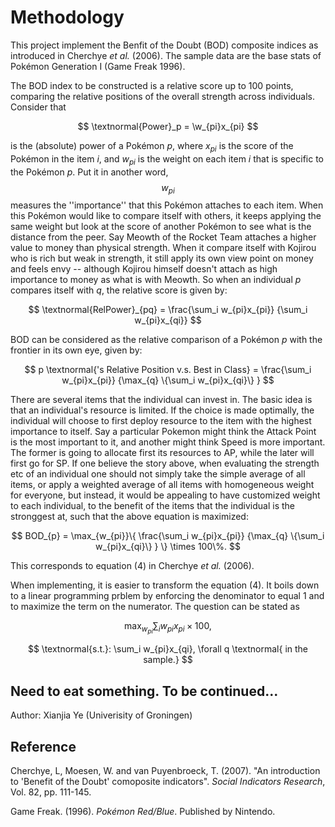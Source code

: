 # Methodology
This project implement the Benfit of the Doubt (BOD) composite indices as introduced in Cherchye _et al._ (2006). The sample data are the base stats of Pokémon Generation I (Game Freak 1996). 

The BOD index to be constructed is a relative score up to 100 points, comparing the relative positions of the overall strength across individuals. Consider that 

$$
  \textnormal{Power}_p = \w_{pi}x_{pi}
$$

is the (absolute) power of a Pokémon _p_, where $x_{pi}$ is the score of the Pokémon in the item _i_, and $w_{pi}$ is the weight on each item _i_ that is specific to the Pokémon _p_. Put it in another word, $$w_{pi}$$ measures the ''importance'' that this Pokémon attaches to each item. When this Pokémon would like to compare itself with others, it keeps applying the same weight but look at the score of another Pokémon to see what is the distance from the peer. Say Meowth of the Rocket Team attaches a higher value to money than physical strength. When it compare itself with Kojirou who is rich but weak in strength, it still apply its own view point on money and feels envy -- although Kojirou himself doesn't attach as high importance to money as what is with Meowth. So when an individual _p_ compares itself with _q_, the relative score is given by: 

$$
  \textnormal{RelPower}_{pq} = 
  \frac{\sum_i w_{pi}x_{pi}}
  {\sum_i w_{pi}x_{qi}}
$$

BOD can be considered as the relative comparison of a Pokémon _p_ with the frontier in its own eye, given by:

$$
  p \textnormal{'s Relative Position v.s. Best in Class} = 
  \frac{\sum_i w_{pi}x_{pi}}
  {\max_{q} \{\sum_i w_{pi}x_{qi}\} } 
$$

There are several items that the individual can invest in. The basic idea is that an individual's resource is limited. If the choice is made optimally, the individual will choose to first deploy resource to the item with the highest importance to itself. Say a particular Pokemon might think the Attack Point is the most important to it, and another might think Speed is more important. The former is going to allocate first its resources to AP, while the later will first go for SP. If one believe the story above, when evaluating the strength etc of an individual one should not simply take the simple average of all items, or apply a weighted average of all items with homogeneous weight for everyone, but instead, it would be appealing to have customized weight to each individual, to the benefit of the items that the individual is the stronggest at, such that the above equation is maximized:

$$
  BOD_{p} = \max_{w_{pi}}\{
  \frac{\sum_i w_{pi}x_{pi}}
  {\max_{q} \{\sum_i w_{pi}x_{qi}\} }
  \} \times 100\%.
$$

This corresponds to equation (4) in Cherchye _et al._ (2006).

When implementing, it is easier to transform the equation (4). It boils down to a linear programming prblem by enforcing the denominator to equal 1 and to maximize the term on the numerator. The question can be stated as

$$
\max_{w_{pi}} \sum_i w_{pi}x_{pi} \times 100,
$$

$$
\textnormal{s.t.}: \sum_i w_{pi}x_{qi}, \forall q \textnormal{ in the sample.}
$$


## Need to eat something. To be continued...


Author: Xianjia Ye (Univerisity of Groningen)

## Reference
Cherchye, L, Moesen, W. and van Puyenbroeck, T. (2007). "An introduction to 'Benefit of the Doubt' comoposite indicators". _Social Indicators Research_, Vol. 82, pp. 111-145.

Game Freak. (1996). _Pokémon Red/Blue_. Published by Nintendo. 
